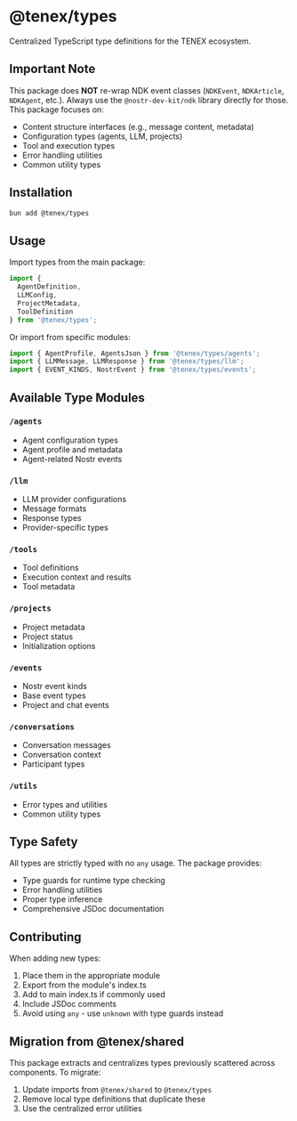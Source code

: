 # @tenex/types

Centralized TypeScript type definitions for the TENEX ecosystem.

## Important Note

This package does **NOT** re-wrap NDK event classes (`NDKEvent`, `NDKArticle`, `NDKAgent`, etc.). Always use the `@nostr-dev-kit/ndk` library directly for those. This package focuses on:

- Content structure interfaces (e.g., message content, metadata)
- Configuration types (agents, LLM, projects)
- Tool and execution types
- Error handling utilities
- Common utility types

## Installation

```bash
bun add @tenex/types
```

## Usage

Import types from the main package:

```typescript
import { 
  AgentDefinition, 
  LLMConfig, 
  ProjectMetadata,
  ToolDefinition 
} from '@tenex/types';
```

Or import from specific modules:

```typescript
import { AgentProfile, AgentsJson } from '@tenex/types/agents';
import { LLMMessage, LLMResponse } from '@tenex/types/llm';
import { EVENT_KINDS, NostrEvent } from '@tenex/types/events';
```

## Available Type Modules

### `/agents`
- Agent configuration types
- Agent profile and metadata
- Agent-related Nostr events

### `/llm`
- LLM provider configurations
- Message formats
- Response types
- Provider-specific types

### `/tools`
- Tool definitions
- Execution context and results
- Tool metadata

### `/projects`
- Project metadata
- Project status
- Initialization options

### `/events`
- Nostr event kinds
- Base event types
- Project and chat events

### `/conversations`
- Conversation messages
- Conversation context
- Participant types

### `/utils`
- Error types and utilities
- Common utility types

## Type Safety

All types are strictly typed with no `any` usage. The package provides:

- Type guards for runtime type checking
- Error handling utilities
- Proper type inference
- Comprehensive JSDoc documentation

## Contributing

When adding new types:

1. Place them in the appropriate module
2. Export from the module's index.ts
3. Add to main index.ts if commonly used
4. Include JSDoc comments
5. Avoid using `any` - use `unknown` with type guards instead

## Migration from @tenex/shared

This package extracts and centralizes types previously scattered across components. To migrate:

1. Update imports from `@tenex/shared` to `@tenex/types`
2. Remove local type definitions that duplicate these
3. Use the centralized error utilities